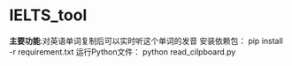 # IELTS_tool
**主要功能**:对英语单词复制后可以实时听这个单词的发音
安装依赖包：
pip install -r requirement.txt
运行Python文件：
python read_cilpboard.py
